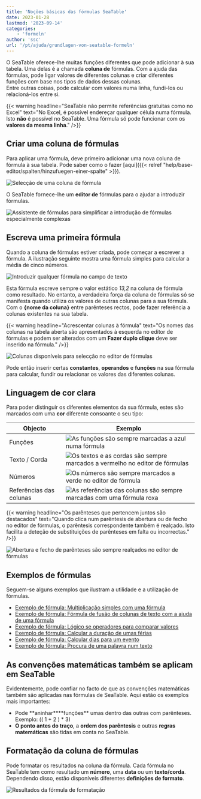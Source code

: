 ```yaml
---
title: 'Noções básicas das fórmulas SeaTable'
date: 2023-01-28
lastmod: '2023-09-14'
categories:
    - 'formeln'
author: 'ssc'
url: '/pt/ajuda/grundlagen-von-seatable-formeln'
---
```


O SeaTable oferece-lhe muitas funções diferentes que pode adicionar à sua tabela. Uma delas é a chamada **coluna de** fórmulas. Com a ajuda das fórmulas, pode ligar valores de diferentes colunas e criar diferentes funções com base nos tipos de dados dessas colunas.  
Entre outras coisas, pode calcular com valores numa linha, fundi-los ou relacioná-los entre si.

{{< warning  headline="SeaTable não permite referências gratuitas como no Excel"  text="No Excel, é possível endereçar qualquer célula numa fórmula. Isto **não** é possível no SeaTable. Uma fórmula só pode funcionar com os **valores da mesma linha**." />}}

## Criar uma coluna de fórmulas

Para aplicar uma fórmula, deve primeiro adicionar uma nova coluna de fórmula à sua tabela. Pode saber como o fazer [aqui]({{< relref "help/base-editor/spalten/hinzufuegen-einer-spalte" >}}).

![Selecção de uma coluna de fórmula](https://seatable.io/wp-content/uploads/2023/01/select-formula-column.png)

O SeaTable fornece-lhe um **editor de** fórmulas para o ajudar a introduzir fórmulas.

![Assistente de fórmulas para simplificar a introdução de fórmulas especialmente complexas](https://seatable.io/wp-content/uploads/2023/01/Formula.wizard.png)

## Escreva uma primeira fórmula

Quando a coluna de fórmulas estiver criada, pode começar a escrever a fórmula. A ilustração seguinte mostra uma fórmula simples para calcular a média de cinco números.

![Introduzir qualquer fórmula no campo de texto](https://seatable.io/wp-content/uploads/2023/01/input-formular.jpg)

Esta fórmula escreve sempre o valor estático _13,2_ na coluna de fórmula como resultado. No entanto, a verdadeira força da coluna de fórmulas só se manifesta quando utiliza os valores de outras colunas para a sua fórmula. Com o **{nome da coluna}** entre parênteses rectos, pode fazer referência a colunas existentes na sua tabela.

{{< warning headline="Acrescentar colunas à fórmula" text="Os nomes das colunas na tabela aberta são apresentados à esquerda no editor de fórmulas e podem ser alterados com um **Fazer duplo clique** deve ser inserido na fórmula." />}}

![Colunas disponíveis para selecção no editor de fórmulas](https://seatable.io/wp-content/uploads/2023/01/columns-in-the-formula-editor.jpg)

Pode então inserir certas **constantes**, **operandos** e **funções** na sua fórmula para calcular, fundir ou relacionar os valores das diferentes colunas.

## Linguagem de cor clara

Para poder distinguir os diferentes elementos da sua fórmula, estes são marcados com uma **cor** diferente consoante o seu tipo:

| Objecto                 | Exemplo                                                                                                                                                 |
| ----------------------- | ------------------------------------------------------------------------------------------------------------------------------------------------------- |
| Funções                 | ![As funções são sempre marcadas a azul numa fórmula](https://seatable.io/wp-content/uploads/2023/01/example-function.png)                              |
| Texto / Corda           | ![Os textos e as cordas são sempre marcados a vermelho no editor de fórmulas](https://seatable.io/wp-content/uploads/2023/01/example-text.png)          |
| Números                 | ![Os números são sempre marcados a verde no editor de fórmula](https://seatable.io/wp-content/uploads/2023/01/example-number.png)                       |
| Referências das colunas | ![As referências das colunas são sempre marcadas com uma fórmula roxa ](https://seatable.io/wp-content/uploads/2023/01/example-reference-to-column.png) |

{{< warning headline="Os parênteses que pertencem juntos são destacados" text="Quando clica num parêntesis de abertura ou de fecho no editor de fórmulas, o parêntesis correspondente também é realçado. Isto facilita a deteção de substituições de parênteses em falta ou incorrectas." />}}

![Abertura e fecho de parênteses são sempre realçados no editor de fórmulas](https://seatable.io/wp-content/uploads/2023/01/example-brackets.png)

## Exemplos de fórmulas

Seguem-se alguns exemplos que ilustram a utilidade e a utilização de fórmulas.

- [Exemplo de fórmula: Multiplicação simples com uma fórmula](https://seatable.io/pt/docs/formeln/formelbeispiel-einfache-multiplikation-mit-einer-formel/)
- [Exemplo de fórmula: Fórmula de fusão de colunas de texto com a ajuda de uma fórmula](https://seatable.io/pt/docs/formeln/formelbeispiel-zusammenfuehren-von-text-spalten-mit-hilfe-einer-formel/)
- [Exemplo de fórmula: Lógico se operadores para comparar valores](https://seatable.io/pt/docs/formeln/formelbeispiel-logische-if-operatoren-zum-vergleichen-von-werten/)
- [Exemplo de fórmula: Calcular a duração de umas férias](https://seatable.io/pt/docs/formeln/formelbeispiel-berechne-die-dauer-eines-urlaubs/)
- [Exemplo de fórmula: Calcular dias para um evento](https://seatable.io/pt/docs/formeln/formelbeispiel-berechne-tage-bis-zu-einem-event/)
- [Exemplo de fórmula: Procura de uma palavra num texto](https://seatable.io/pt/docs/formeln/formelbeispiel-nach-einem-wort-in-einem-text-suchen/)

## As convenções matemáticas também se aplicam em SeaTable

Evidentemente, pode confiar no facto de que as convenções matemáticas também são aplicadas nas fórmulas de SeaTable. Aqui estão os exemplos mais importantes:

- Pode **aninhar\*\***funções\*\* umas dentro das outras com parênteses. Exemplo: (( 1 + 2 ) \* 3)
- **O ponto antes do traço**, a **ordem dos parêntesis** e outras **regras matemáticas** são tidas em conta no SeaTable.

## Formatação da coluna de fórmulas

Pode formatar os resultados na coluna da fórmula. Cada fórmula no SeaTable tem como resultado um **número**, uma **data** ou um **texto/corda**. Dependendo disso, estão disponíveis diferentes **definições de formato**.

![Resultados da fórmula de formatação](https://seatable.io/wp-content/uploads/2023/01/Formatierung-von-Formelergebnissen.jpg)
